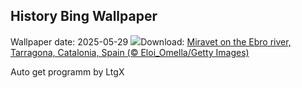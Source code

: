 ## History Bing Wallpaper
Wallpaper date: 2025-05-29
![](https://www.bing.com/th?id=OHR.MiravetSpain_EN-GB3438322242_UHD.jpg&w=1000)Download: [Miravet on the Ebro river, Tarragona, Catalonia, Spain (© Eloi_Omella/Getty Images)](https://www.bing.com/th?id=OHR.MiravetSpain_EN-GB3438322242_UHD.jpg)

Auto get programm by LtgX
